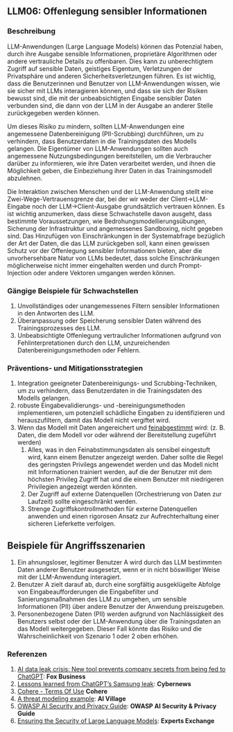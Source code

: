 ## LLM06: Offenlegung sensibler Informationen

### Beschreibung

LLM-Anwendungen (Large Language Models) können das Potenzial haben, durch ihre Ausgabe sensible Informationen, proprietäre Algorithmen oder andere vertrauliche Details zu offenbaren. Dies kann zu unberechtigtem Zugriff auf sensible Daten, geistiges Eigentum, Verletzungen der Privatsphäre und anderen Sicherheitsverletzungen führen. Es ist wichtig, dass die Benutzerinnen und Benutzer von LLM-Anwendungen wissen, wie sie sicher mit LLMs interagieren können, und dass sie sich der Risiken bewusst sind, die mit der unbeabsichtigten Eingabe sensibler Daten verbunden sind, die dann von der LLM in der Ausgabe an anderer Stelle zurückgegeben werden können.

Um dieses Risiko zu mindern, sollten LLM-Anwendungen eine angemessene Datenbereinigung (PII-Scrubbing) durchführen, um zu verhindern, dass Benutzerdaten in die Trainingsdaten des Modells gelangen. Die Eigentümer von LLM-Anwendungen sollten auch angemessene Nutzungsbedingungen bereitstellen, um die Verbraucher darüber zu informieren, wie ihre Daten verarbeitet werden, und ihnen die Möglichkeit geben, die Einbeziehung ihrer Daten in das Trainingsmodell abzulehnen.

Die Interaktion zwischen Menschen und der LLM-Anwendung stellt eine Zwei-Wege-Vertrauensgrenze dar, bei der wir weder der Client->LLM-Eingabe noch der LLM->Client-Ausgabe grundsätzlich vertrauen können. Es ist wichtig anzumerken, dass diese Schwachstelle davon ausgeht, dass bestimmte Voraussetzungen, wie Bedrohungsmodellierungsübungen, Sicherung der Infrastruktur und angemessenes Sandboxing, nicht gegeben sind. Das Hinzufügen von Einschränkungen in der Systemabfrage bezüglich der Art der Daten, die das LLM zurückgeben soll, kann einen gewissen Schutz vor der Offenlegung sensibler Informationen bieten, aber die unvorhersehbare Natur von LLMs bedeutet, dass solche Einschränkungen möglicherweise nicht immer eingehalten werden und durch Prompt-Injection oder andere Vektoren umgangen werden können.

### Gängige Beispiele für Schwachstellen

1. Unvollständiges oder unangemessenes Filtern sensibler Informationen in den Antworten des LLM.
2. Überanpassung oder Speicherung sensibler Daten während des Trainingsprozesses des LLM.
3. Unbeabsichtigte Offenlegung vertraulicher Informationen aufgrund von Fehlinterpretationen durch den LLM, unzureichenden Datenbereinigungsmethoden oder Fehlern.

### Präventions- und Mitigationsstrategien

1. Integration geeigneter Datenbereinigungs- und Scrubbing-Techniken, um zu verhindern, dass Benutzerdaten in die Trainingsdaten des Modells gelangen.
2. robuste Eingabevalidierungs- und -bereinigungsmethoden implementieren, um potenziell schädliche Eingaben zu identifizieren und herauszufiltern, damit das Modell nicht vergiftet wird.
3. Wenn das Modell mit Daten angereichert und [feinabgestimmt](https://github.com/OWASP/www-project-top-10-for-large-language-model-applications/wiki/Definitions) wird: (z. B. Daten, die dem Modell vor oder während der Bereitstellung zugeführt werden)
   1. Alles, was in den Feinabstimmungsdaten als sensibel eingestuft wird, kann einem Benutzer angezeigt werden. Daher sollte die Regel des geringsten Privilegs angewendet werden und das Modell nicht mit Informationen trainiert werden, auf die der Benutzer mit dem höchsten Privileg Zugriff hat und die einem Benutzer mit niedrigeren Privilegien angezeigt werden könnten.
   2. Der Zugriff auf externe Datenquellen (Orchestrierung von Daten zur Laufzeit) sollte eingeschränkt werden.
   3. Strenge Zugriffskontrollmethoden für externe Datenquellen anwenden und einen rigorosen Ansatz zur Aufrechterhaltung einer sicheren Lieferkette verfolgen.

## Beispiele für Angriffsszenarien

1. Ein ahnungsloser, legitimer Benutzer A wird durch das LLM bestimmten Daten anderer Benutzer ausgesetzt, wenn er in nicht böswilliger Weise mit der LLM-Anwendung interagiert.
2. Benutzer A zielt darauf ab, durch eine sorgfältig ausgeklügelte Abfolge von Eingabeaufforderungen die Eingabefilter und Sanierungsmaßnahmen des LLM zu umgehen, um sensible Informationen (PII) über andere Benutzer der Anwendung preiszugeben.
3. Personenbezogene Daten (PII) werden aufgrund von Nachlässigkeit des Benutzers selbst oder der LLM-Anwendung über die Trainingsdaten an das Modell weitergegeben. Dieser Fall könnte das Risiko und die Wahrscheinlichkeit von Szenario 1 oder 2 oben erhöhen.

### Referenzen

1. [AI data leak crisis: New tool prevents company secrets from being fed to ChatGPT](https://www.foxbusiness.com/politics/ai-data-leak-crisis-prevent-company-secrets-chatgpt): **Fox Business**
2. [Lessons learned from ChatGPT’s Samsung leak](https://cybernews.com/security/chatgpt-samsung-leak-explained-lessons/): **Cybernews**
3. [Cohere - Terms Of Use](https://cohere.com/terms-of-use) **Cohere**
4. [A threat modeling example](https://aivillage.org/large%20language%20models/threat-modeling-llm/): **AI Village**
5. [OWASP AI Security and Privacy Guide](https://owasp.org/www-project-ai-security-and-privacy-guide/): **OWASP AI Security & Privacy Guide**
6. [Ensuring the Security of Large Language Models](https://www.experts-exchange.com/articles/38220/Ensuring-the-Security-of-Large-Language-Models-Strategies-and-Best-Practices.html): **Experts Exchange**
